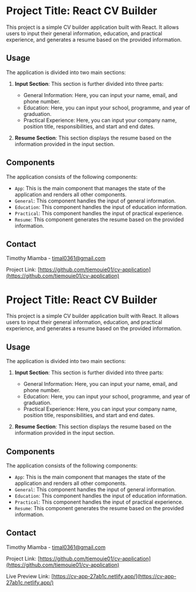 # Project Title: React CV Builder

This project is a simple CV builder application built with React. It allows users to input their general information, education, and practical experience, and generates a resume based on the provided information.

## Usage

The application is divided into two main sections:

1. **Input Section**: This section is further divided into three parts:
    - General Information: Here, you can input your name, email, and phone number.
    - Education: Here, you can input your school, programme, and year of graduation.
    - Practical Experience: Here, you can input your company name, position title, responsibilities, and start and end dates.

2. **Resume Section**: This section displays the resume based on the information provided in the input section.

## Components

The application consists of the following components:

- `App`: This is the main component that manages the state of the application and renders all other components.
- `General`: This component handles the input of general information.
- `Education`: This component handles the input of education information.
- `Practical`: This component handles the input of practical experience.
- `Resume`: This component generates the resume based on the provided information.

## Contact

Timothy Miamba - timal0361@gmail.com

Project Link: [https://github.com/tiemouie01/cv-application](https://github.com/tiemouie01/cv-application)
# Project Title: React CV Builder

This project is a simple CV builder application built with React. It allows users to input their general information, education, and practical experience, and generates a resume based on the provided information.

## Usage

The application is divided into two main sections:

1. **Input Section**: This section is further divided into three parts:
    - General Information: Here, you can input your name, email, and phone number.
    - Education: Here, you can input your school, programme, and year of graduation.
    - Practical Experience: Here, you can input your company name, position title, responsibilities, and start and end dates.

2. **Resume Section**: This section displays the resume based on the information provided in the input section.

## Components

The application consists of the following components:

- `App`: This is the main component that manages the state of the application and renders all other components.
- `General`: This component handles the input of general information.
- `Education`: This component handles the input of education information.
- `Practical`: This component handles the input of practical experience.
- `Resume`: This component generates the resume based on the provided information.

## Contact

Timothy Miamba - timal0361@gmail.com

Project Link: [https://github.com/tiemouie01/cv-application](https://github.com/tiemouie01/cv-application)

Live Preview Link: [https://cv-app-27ab1c.netlify.app/](https://cv-app-27ab1c.netlify.app/)